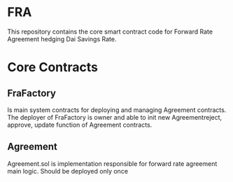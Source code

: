 # FRA
This repository contains the core smart contract code for Forward Rate Agreement hedging Dai Savings Rate. 

# Core Contracts

## FraFactory

Is main system contracts for deploying and managing Agreement contracts. The deployer of FraFactory is owner and able to init new Agreementreject, approve, update function of Agreement contracts.

## Agreement

Agreement.sol is implementation responsible for forward rate agreement main logic. Should be deployed only once
